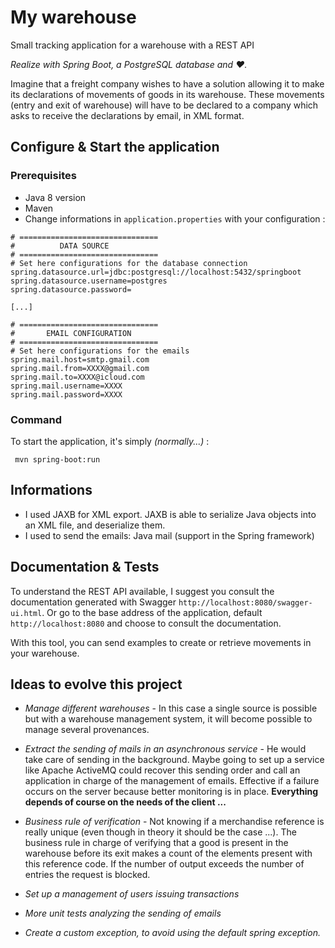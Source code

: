 # My warehouse
Small tracking application for a warehouse with a REST API

_Realize with Spring Boot, a PostgreSQL database and ❤️._

Imagine that a freight company wishes to have a solution allowing it to make its declarations of movements of goods in its warehouse. These movements (entry and exit of warehouse) will have to be declared to a company which asks to receive the declarations by email, in XML format.

## Configure & Start the application

### Prerequisites
- Java 8 version
- Maven
- Change informations in `application.properties` with your configuration :


```
# ===============================
#          DATA SOURCE
# ===============================
# Set here configurations for the database connection
spring.datasource.url=jdbc:postgresql://localhost:5432/springboot
spring.datasource.username=postgres
spring.datasource.password=

[...]

# ===============================
#       EMAIL CONFIGURATION
# ===============================
# Set here configurations for the emails
spring.mail.host=smtp.gmail.com
spring.mail.from=XXXX@gmail.com
spring.mail.to=XXXX@icloud.com
spring.mail.username=XXXX
spring.mail.password=XXXX
```
### Command
To start the application, it's simply _(normally...)_ :
```
 mvn spring-boot:run
```

## Informations

- I used JAXB for XML export. JAXB is able to serialize Java objects into an XML file, and deserialize them.
- I used to send the emails: Java mail (support in the Spring framework)

## Documentation & Tests
To understand the REST API available, I suggest you consult the documentation generated with Swagger `http://localhost:8080/swagger-ui.html`.
Or go to the base address of the application, default `http://localhost:8080` and choose to consult the documentation.

With this tool, you can send examples to create or retrieve movements in your warehouse.

## Ideas to evolve this project
- *Manage different warehouses* - In this case a single source is possible but with a warehouse management system, it will become possible to manage several provenances.

- *Extract the sending of mails in an asynchronous service* - He would take care of sending in the background. Maybe going to set up a service like Apache ActiveMQ could recover this sending order and call an application in charge of the management of emails. Effective if a failure occurs on the server because better monitoring is in place. **Everything depends of course on the needs of the client ...**

- *Business rule of verification* - Not knowing if a merchandise reference is really unique (even though in theory it should be the case ...). The business rule in charge of verifying that a good is present in the warehouse before its exit makes a count of the elements present with this reference code. If the number of output exceeds the number of entries the request is blocked.

- *Set up a management of users issuing transactions*

- *More unit tests analyzing the sending of emails*

- *Create a custom exception, to avoid using the default spring exception.*